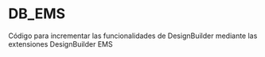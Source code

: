# DB_EMS
Código para incrementar las funcionalidades de DesignBuilder mediante las extensiones DesignBuilder EMS
